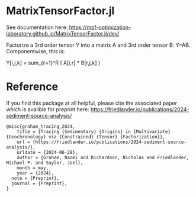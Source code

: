 # MatrixTensorFactor.jl

See documentation here: https://mpf-optimization-laboratory.github.io/MatrixTensorFactor.jl/dev/

Factorize a 3rd order tensor Y into a matrix A and 3rd order tensor B: Y=AB. Componentwise, this is:

Y[i,j,k] = sum_{r=1}^R ( A[i,r] * B[r,j,k] )

# Reference
If you find this package at all helpful, please cite the associated paper which is avalible for preprint here:
https://friedlander.io/publications/2024-sediment-source-analysis/

```
@misc{graham_tracing_2024,
	title = {Tracing {Sedimentary} {Origins} in {Multivariate} {Geochronology} via {Constrained} {Tensor} {Factorization}},
	url = {https://friedlander.io/publications/2024-sediment-source-analysis/},
	urldate = {2024-06-28},
	author = {Graham, Naomi and Richardson, Nicholas and Friedlander, Michael P. and Saylor, Joel},
	month = may,
	year = {2024},
  note = {Preprint},
  journal = {Preprint},
}
```

